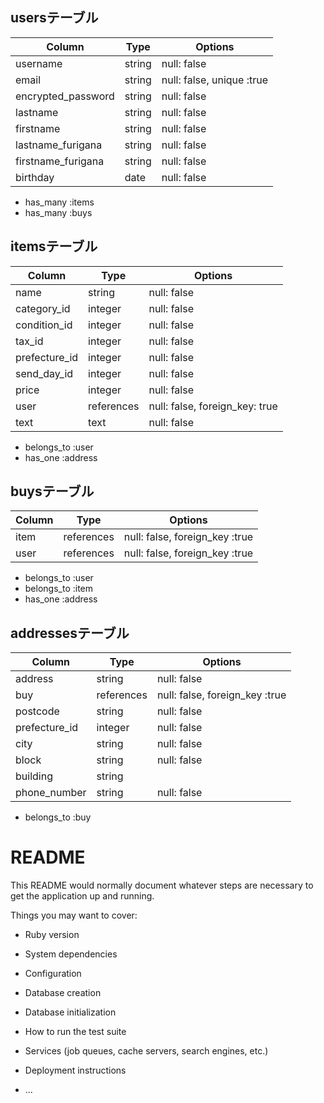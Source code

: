 ## usersテーブル

| Column               | Type       | Options                       |
| ------               | ------     | -----------                   |
| username             | string     | null: false                   |
| email                | string     | null: false, unique :true     |
| encrypted_password   | string     | null: false                   |
| lastname             | string     | null: false                   |
| firstname            | string     | null: false                   |
| lastname_furigana    | string     | null: false                   |
| firstname_furigana   | string     | null: false                   |
| birthday             | date       | null: false                   |
- has_many :items
- has_many :buys



## itemsテーブル

| Column       | Type       | Options                         |
| ------       | ------     | -----------                     |
| name         | string     | null: false                     |
| category_id  | integer    | null: false                     |
| condition_id | integer    | null: false                     |
| tax_id       | integer    | null: false                     |
| prefecture_id| integer    | null: false                     |
| send_day_id  | integer    | null: false                     |
| price        | integer    | null: false                     |
| user         | references | null: false, foreign_key: true  |
| text         | text       | null: false                     |
- belongs_to :user
- has_one :address
## buysテーブル

| Column     | Type       | Options                           |
| ------     | ------     | -----------                       |
| item       | references | null: false, foreign_key :true    |
| user       | references | null: false, foreign_key :true    |

- belongs_to :user
- belongs_to :item
- has_one :address


## addressesテーブル

| Column           | Type          | Options                          |
| ------           | ------        | -----------                      |
| address          | string        | null: false                      |
| buy              | references    | null: false, foreign_key :true   |
| postcode         | string        | null: false                      |
| prefecture_id    | integer       | null: false                      |
| city             | string        | null: false                      |
| block            | string        | null: false                      | 
| building         | string        |                                  |
| phone_number     | string        | null: false                      |
- belongs_to :buy


# README



This README would normally document whatever steps are necessary to get the
application up and running.

Things you may want to cover:

* Ruby version

* System dependencies

* Configuration

* Database creation

* Database initialization

* How to run the test suite

* Services (job queues, cache servers, search engines, etc.)

* Deployment instructions

* ...
